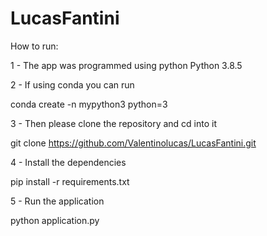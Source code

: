 # LucasFantini

How to run:

1 - The app was programmed using python Python 3.8.5 

2 - If using conda you can run 

conda create -n mypython3 python=3

3 - Then please clone the repository and cd into it

git clone https://github.com/Valentinolucas/LucasFantini.git

4 - Install the dependencies

pip install -r requirements.txt

5 - Run the application

python application.py



